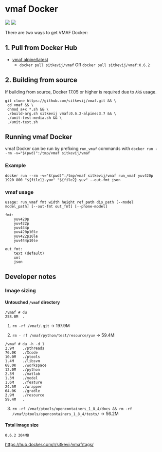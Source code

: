 # vmaf Docker

[![](https://images.microbadger.com/badges/image/sitkevij/vmaf.svg)](https://microbadger.com/images/sitkevij/vmaf "docker layers") [![](https://images.microbadger.com/badges/version/sitkevij/vmaf.svg)](https://microbadger.com/images/sitkevij/vmaf "release version")

There are two ways to get VMAF Docker:

## 1. Pull from Docker Hub

- [vmaf alpine/latest](https://github.com/sitkevij/vmaf/tree/master/alpine)
  - `docker pull sitkevij/vmaf` OR `docker pull sitkevij/vmaf:0.6.2`

## 2. Building from source
If building from source, Docker 17.05 or higher is required due to `ARG` usage.
```
git clone https://github.com/sitkevij/vmaf.git && \
 cd vmaf && \
 chmod a+x *.sh && \
 ./build-arg.sh sitkevij vmaf:0.6.2-alpine:3.7 && \
 ./unit-test-media.sh && \
 ./unit-test.sh
```

## Running vmaf Docker
vmaf Docker can be run by prefixing `run_vmaf` commands with `docker run --rm -v="$(pwd)":/tmp/vmaf sitkevij/vmaf`

### Example
```
docker run --rm -v="$(pwd)":/tmp/vmaf sitkevij/vmaf run_vmaf yuv420p 1920 800 "${file1}.yuv" "${file2}.yuv" --out-fmt json
```

### vmaf usage
```
usage: run_vmaf fmt width height ref_path dis_path [--model model_path] [--out-fmt out_fmt] [--phone-model]

fmt:
    yuv420p
    yuv422p
    yuv444p
    yuv420p10le
    yuv422p10le
    yuv444p10le

out_fmt:
    text (default)
    xml
    json
```

## Developer notes

### Image sizing

#### Untouched `/vmaf` directory
```
/vmaf # du
258.0M  .
```

1. `rm -rf /vmaf/.git` -> 197.9M

2. `rm - rf /vmaf/python/test/resource/yuv` -> 59.4M

```
/vmaf # du -h -d 1
2.9M    ./pthreads
76.0K   ./Xcode
10.0M   ./ptools
1.4M    ./libsvm
68.0K   ./workspace
12.0M   ./python
2.3M    ./matlab
1.3M    ./model
1.6M    ./feature
24.5M   ./wrapper
64.0K   ./gradle
2.9M    ./resource
59.4M   .
```

3. `rm -rf /vmaf/ptools/opencontainers_1_8_4/docs && rm -rf /vmaf/ptools/opencontainers_1_8_4/tests/` -> 56.2M

#### Total image size
```
0.6.2 204MB
```
https://hub.docker.com/r/sitkevij/vmaf/tags/